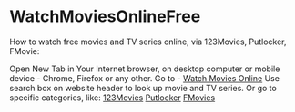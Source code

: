 # WatchMoviesOnlineFree
How to watch free movies and TV series online, via 123Movies, Putlocker, FMovie:

Open New Tab in Your Internet browser, on desktop computer or mobile device - Chrome, Firefox or any other.
Go to - <a href="https://openloading.com/123Movies">Watch Movies Online</a>
Use search box on website header to look up movie and TV series.
Or go to specific categories, like:
<a href="https://openloading.com/123Movies">123Movies</a>
<a href="https://openloading.com/putlocker">Putlocker</a>
<a href="https://openloading.com/fmovies">FMovies</a>
